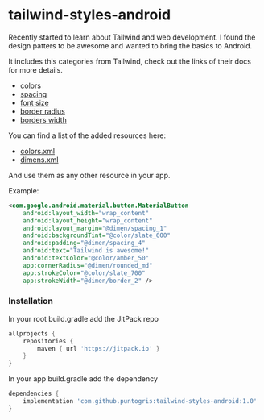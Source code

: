 # tailwind-styles-android

Recently started to learn about Tailwind and web development.
I found the design patters to be awesome and wanted to bring the basics to Android.

It includes this categories from Tailwind, check out the links of their docs for more details.
 - [colors](https://tailwindcss.com/docs/customizing-colors#default-color-palette)
 - [spacing](https://tailwindcss.com/docs/customizing-spacing#default-spacing-scale)
 - [font size](https://tailwindcss.com/docs/font-size)
 - [border radius](https://tailwindcss.com/docs/border-radius)
 - [borders width](https://tailwindcss.com/docs/border-width)

You can find a list of the added resources here:
 - [colors.xml](https://github.com/puntogris/tailwind-styles-android/blob/main/tailwind-styles-android/src/main/res/values/colors.xml)
 - [dimens.xml](https://github.com/puntogris/tailwind-styles-android/blob/main/tailwind-styles-android/src/main/res/values/dimens.xml)

And use them as any other resource in your app.

Example:
```xml
<com.google.android.material.button.MaterialButton
    android:layout_width="wrap_content"
    android:layout_height="wrap_content"
    android:layout_margin="@dimen/spacing_1"
    android:backgroundTint="@color/slate_600"
    android:padding="@dimen/spacing_4"
    android:text="Tailwind is awesome!"
    android:textColor="@color/amber_50"
    app:cornerRadius="@dimen/rounded_md"
    app:strokeColor="@color/slate_700"
    app:strokeWidth="@dimen/border_2" />
```

### Installation
In your root build.gradle add the JitPack repo
```gradle
allprojects {
    repositories {
        maven { url 'https://jitpack.io' }
    }
}
```

In your app build.gradle add the dependency
```gradle
dependencies {
    implementation 'com.github.puntogris:tailwind-styles-android:1.0'
}
```